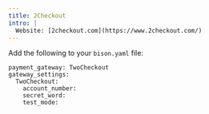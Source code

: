 ```yaml
---
title: 2Checkout
intro: |
  Website: [2checkout.com](https://www.2checkout.com/)
---
```


Add the following to your `bison.yaml` file:
~~~
payment_gateway: TwoCheckout
gateway_settings:
  TwoCheckout:
    account_number:
    secret_word:
    test_mode:
~~~